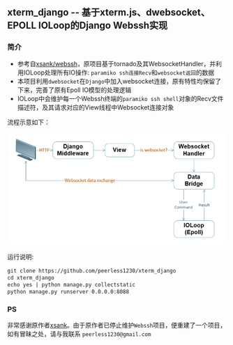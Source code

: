 ## xterm_django -- 基于xterm.js、dwebsocket、EPOLL IOLoop的Django Webssh实现


### 简介
- 参考自[xsank/webssh](https://github.com/xsank/webssh)，原项目基于tornado及其WebsocketHandler，并利用IOLoop处理所有IO操作: `paramiko ssh连接Recv`和`websocket返回`的数据
- 本项目利用`dwebsocket`在`Django`中加入websocket连接，原有特性均保留了下来，完善了原有Epoll IO模型的处理逻辑
- IOLoop中会维护每一个Webssh终端的`paramiko ssh shell`对象的Recv文件描述符，及其请求对应的View线程中Websocket连接对象

流程示意如下：

![xterm_dwebsocket_epoll.jpg](https://github.com/peerless1230/static_files/blob/master/xterm_dwebsocket_epoll.jpg)

运行说明:
```
git clone https://github.com/peerless1230/xterm_django
cd xterm_django
echo yes | python manage.py collectstatic
python manage.py runserver 0.0.0.0:8088
```

### PS
非常感谢原作者[xsank](https://github.com/xsank)。由于原作者已停止维护`Webssh`项目，便重建了一个项目，如有冒昧之处，请与我联系 `peerless1230@gmail.com`
